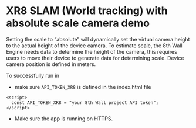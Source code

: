 # XR8 SLAM (World tracking) with absolute scale camera demo
Setting the scale to “absolute” will dynamically set the virtual camera height to the actual height of the device camera. To estimate scale, the 8th Wall Engine needs data to determine the height of the camera, this requires users to move their device to generate data for determining scale. Device camera position is defined in meters.

To successfully run in 
- make sure `API_TOKEN_XR8` is defined in the index.html file
```
<script>
  const API_TOKEN_XR8 = "your 8th Wall project API token";
</script>
```

- Make sure the app is running on HTTPS.